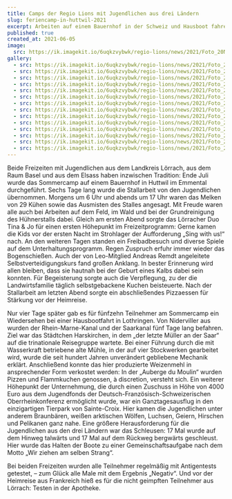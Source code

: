 ```yaml
---
title: Camps der Regio Lions mit Jugendlichen aus drei Ländern
slug: feriencamp-in-huttwil-2021
excerpt: Arbeiten auf einem Bauernhof in der Schweiz und Hausboot fahren in Frankreich / Förderung durch den Jugendfonds der Oberrheinkonferenz
published: true
created_at: 2021-06-05
image:
  src: https://ik.imagekit.io/6uqkzvybwk/regio-lions/news/2021/Foto_20N.jpeg?updatedAt=1707076188481
gallery:
  - src: https://ik.imagekit.io/6uqkzvybwk/regio-lions/news/2021/Foto_20A.jpeg?updatedAt=1707076189910
  - src: https://ik.imagekit.io/6uqkzvybwk/regio-lions/news/2021/Foto_20E.jpeg?updatedAt=1707076189765
  - src: https://ik.imagekit.io/6uqkzvybwk/regio-lions/news/2021/Foto_20B.jpeg?updatedAt=1707076189624
  - src: https://ik.imagekit.io/6uqkzvybwk/regio-lions/news/2021/Foto_20C.jpeg?updatedAt=1707076189527
  - src: https://ik.imagekit.io/6uqkzvybwk/regio-lions/news/2021/Foto_20D.jpeg?updatedAt=1707076189404
  - src: https://ik.imagekit.io/6uqkzvybwk/regio-lions/news/2021/Foto_20L.jpeg?updatedAt=1707076188620
  - src: https://ik.imagekit.io/6uqkzvybwk/regio-lions/news/2021/Foto_20J.jpeg?updatedAt=1707076188510
  - src: https://ik.imagekit.io/6uqkzvybwk/regio-lions/news/2021/Foto_20G.jpeg?updatedAt=1707076188304
  - src: https://ik.imagekit.io/6uqkzvybwk/regio-lions/news/2021/Foto_20F.jpeg?updatedAt=1707076188297
  - src: https://ik.imagekit.io/6uqkzvybwk/regio-lions/news/2021/Foto_20O.jpeg?updatedAt=1707076188238
  - src: https://ik.imagekit.io/6uqkzvybwk/regio-lions/news/2021/Foto_20H.jpeg?updatedAt=1707076188002
  - src: https://ik.imagekit.io/6uqkzvybwk/regio-lions/news/2021/Foto_20I.jpeg?updatedAt=1707076187976
  - src: https://ik.imagekit.io/6uqkzvybwk/regio-lions/news/2021/Foto_20M.jpeg?updatedAt=1707076187952
  - src: https://ik.imagekit.io/6uqkzvybwk/regio-lions/news/2021/Foto_20K.jpeg?updatedAt=1707076187939
---
```


Beide Freizeiten mit Jugendlichen aus dem Landkreis Lörrach, aus dem Raum Basel und aus dem Elsass haben inzwischen Tradition: Ende Juli wurde das Sommercamp auf einem Bauernhof in Huttwil im Emmental durchgeführt. Sechs Tage lang wurde die Stallarbeit von den Jugendlichen übernommen. Morgens um 6 Uhr und abends um 17 Uhr waren das Melken von 29 Kühen sowie das Ausmisten des Stalles angesagt. Mit Freude waren alle auch bei Arbeiten auf dem Feld, im Wald und bei der Grundreinigung des Hühnerstalls dabei. Gleich am ersten Abend sorgte das Lörracher Duo Tina & Jo für einen ersten Höhepunkt im Freizeitprogramm: Gerne kamen die Kids vor der ersten Nacht im Strohlager der Aufforderung „Sing with us!“ nach. An den weiteren Tagen standen ein Freibadbesuch und diverse Spiele auf dem Unterhaltungsprogramm. Regen Zuspruch erfuhr immer wieder das Bogenschießen. Auch der von Leo-Mitglied Andreas Remdt angeleitete Selbstverteidigungskurs fand großen Anklang. In bester Erinnerung wird allen bleiben, dass sie hautnah bei der Geburt eines Kalbs dabei sein konnten. Für Begeisterung sorgte auch die Verpflegung, zu der die Landwirtsfamilie täglich selbstgebackene Kuchen beisteuerte. Nach der Stallarbeit am letzten Abend sorgte ein abschließendes Pizzaessen für Stärkung vor der Heimreise.

Nur vier Tage später gab es für fünfzehn Teilnehmer am Sommercamp ein Wiedersehen bei einer Hausbootfahrt in Lothringen. Von Niderviller aus wurden der Rhein-Marne-Kanal und der Saarkanal fünf Tage lang befahren. Ziel war das Städtchen Harskirchen, in dem „der letzte Müller an der Saar“ auf die trinationale Reisegruppe wartete. Bei einer Führung durch die mit Wasserkraft betriebene alte Mühle, in der auf vier Stockwerken gearbeitet wird, wurde die seit hundert Jahren unverändert gebliebene Mechanik erklärt. Anschließend konnte das hier produzierte Weizenmehl in ansprechender Form verkostet werden: In der „Auberge du Moulin“ wurden Pizzen und Flammkuchen genossen, à discretion, versteht sich. Ein weiterer Höhepunkt der Unternehmung, die durch einen Zuschuss in Höhe von 4000 Euro aus dem Jugendfonds der Deutsch-Französisch-Schweizerischen Oberrheinkonferenz ermöglicht wurde, war ein Ganztagesausflug in den einzigartigen Tierpark von Sainte-Croix. Hier kamen die Jugendlichen unter anderem Braunbären, weißen arktischen Wölfen, Luchsen, Geiern, Hirschen und Pelikanen ganz nahe. Eine größere Herausforderung für die Jugendlichen aus den drei Ländern war das Schleusen: 17 Mal wurde auf dem Hinweg talwärts und 17 Mal auf dem Rückweg bergwärts geschleust. Hier wurde das Halten der Boote zu einer Gemeinschaftsaufgabe nach dem Motto „Wir ziehen am selben Strang“.

Bei beiden Freizeiten wurden alle Teilnehmer regelmäßig mit Antigentests getestet, – zum Glück alle Male mit dem Ergebnis „Negativ“. Und vor der Heimreise aus Frankreich hieß es für die nicht geimpften Teilnehmer aus Lörrach: Testen in der Apotheke.
